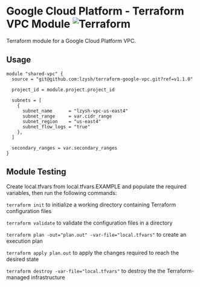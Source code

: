 # Google Cloud Platform - Terraform VPC Module ![Terraform](https://github.com/lzysh/terraform-google-vpc/workflows/Terraform/badge.svg)

Terraform module for a Google Cloud Platform VPC.

## Usage

```hcl
module "shared-vpc" {
  source = "git@github.com:lzysh/terraform-google-vpc.git?ref=v1.1.0"
  
  project_id = module.project.project_id

  subnets = [
    {
      subnet_name      = "lzysh-vpc-us-east4"
      subnet_range     = var.cidr_range
      subnet_region    = "us-east4"
      subnet_flow_logs = "true"
    },
  ]

  secondary_ranges = var.secondary_ranges
}
```

## Module Testing

Create local.tfvars from local.tfvars.EXAMPLE and populate the required variables, then run the following commands:

`terraform init` to initialize a working directory containing Terraform configuration files

`terraform validate` to validate the configuration files in a directory

`terraform plan -out="plan.out" -var-file="local.tfvars"` to create an execution plan

`terraform apply plan.out` to apply the changes required to reach the desired state

`terraform destroy -var-file="local.tfvars"` to destroy the the Terraform-managed infrastructure
